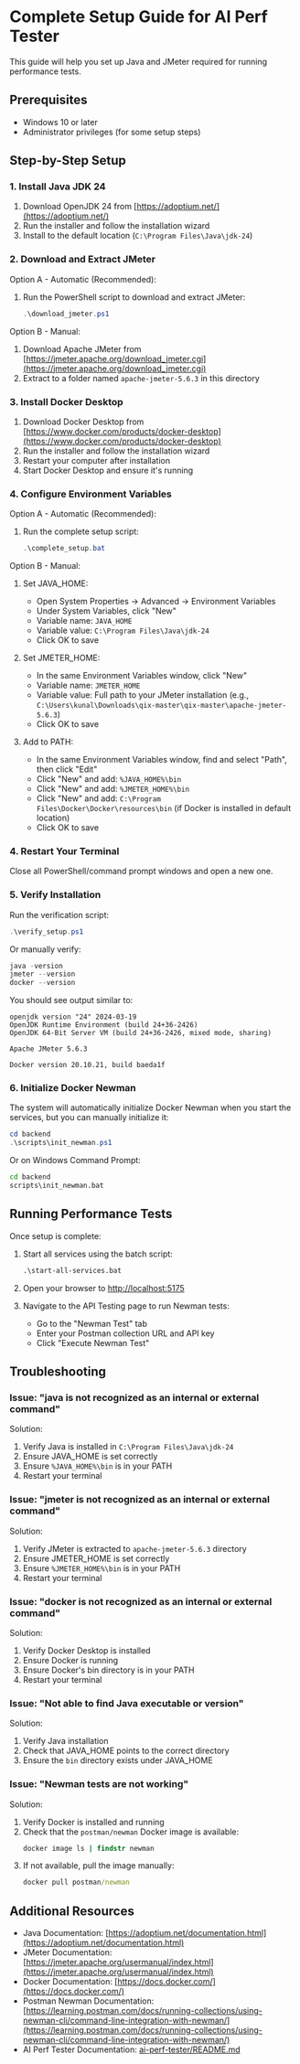 # Complete Setup Guide for AI Perf Tester

This guide will help you set up Java and JMeter required for running performance tests.

## Prerequisites

- Windows 10 or later
- Administrator privileges (for some setup steps)

## Step-by-Step Setup

### 1. Install Java JDK 24

1. Download OpenJDK 24 from [https://adoptium.net/](https://adoptium.net/)
2. Run the installer and follow the installation wizard
3. Install to the default location (`C:\Program Files\Java\jdk-24`)

### 2. Download and Extract JMeter

Option A - Automatic (Recommended):
1. Run the PowerShell script to download and extract JMeter:
   ```powershell
   .\download_jmeter.ps1
   ```

Option B - Manual:
1. Download Apache JMeter from [https://jmeter.apache.org/download_jmeter.cgi](https://jmeter.apache.org/download_jmeter.cgi)
2. Extract to a folder named `apache-jmeter-5.6.3` in this directory

### 3. Install Docker Desktop

1. Download Docker Desktop from [https://www.docker.com/products/docker-desktop](https://www.docker.com/products/docker-desktop)
2. Run the installer and follow the installation wizard
3. Restart your computer after installation
4. Start Docker Desktop and ensure it's running

### 4. Configure Environment Variables

Option A - Automatic (Recommended):
1. Run the complete setup script:
   ```powershell
   .\complete_setup.bat
   ```

Option B - Manual:
1. Set JAVA_HOME:
   - Open System Properties → Advanced → Environment Variables
   - Under System Variables, click "New"
   - Variable name: `JAVA_HOME`
   - Variable value: `C:\Program Files\Java\jdk-24`
   - Click OK to save

2. Set JMETER_HOME:
   - In the same Environment Variables window, click "New"
   - Variable name: `JMETER_HOME`
   - Variable value: Full path to your JMeter installation (e.g., `C:\Users\kunal\Downloads\qix-master\qix-master\apache-jmeter-5.6.3`)
   - Click OK to save

3. Add to PATH:
   - In the same Environment Variables window, find and select "Path", then click "Edit"
   - Click "New" and add: `%JAVA_HOME%\bin`
   - Click "New" and add: `%JMETER_HOME%\bin`
   - Click "New" and add: `C:\Program Files\Docker\Docker\resources\bin` (if Docker is installed in default location)
   - Click OK to save

### 4. Restart Your Terminal

Close all PowerShell/command prompt windows and open a new one.

### 5. Verify Installation

Run the verification script:
```powershell
.\verify_setup.ps1
```

Or manually verify:
```powershell
java -version
jmeter --version
docker --version
```

You should see output similar to:
```
openjdk version "24" 2024-03-19
OpenJDK Runtime Environment (build 24+36-2426)
OpenJDK 64-Bit Server VM (build 24+36-2426, mixed mode, sharing)

Apache JMeter 5.6.3

Docker version 20.10.21, build baeda1f
```

### 6. Initialize Docker Newman

The system will automatically initialize Docker Newman when you start the services, but you can manually initialize it:

```powershell
cd backend
.\scripts\init_newman.ps1
```

Or on Windows Command Prompt:
```cmd
cd backend
scripts\init_newman.bat
```

## Running Performance Tests

Once setup is complete:

1. Start all services using the batch script:
   ```cmd
   .\start-all-services.bat
   ```

2. Open your browser to [http://localhost:5175](http://localhost:5175)

3. Navigate to the API Testing page to run Newman tests:
   - Go to the "Newman Test" tab
   - Enter your Postman collection URL and API key
   - Click "Execute Newman Test"

## Troubleshooting

### Issue: "java is not recognized as an internal or external command"

Solution:
1. Verify Java is installed in `C:\Program Files\Java\jdk-24`
2. Ensure JAVA_HOME is set correctly
3. Ensure `%JAVA_HOME%\bin` is in your PATH
4. Restart your terminal

### Issue: "jmeter is not recognized as an internal or external command"

Solution:
1. Verify JMeter is extracted to `apache-jmeter-5.6.3` directory
2. Ensure JMETER_HOME is set correctly
3. Ensure `%JMETER_HOME%\bin` is in your PATH
4. Restart your terminal

### Issue: "docker is not recognized as an internal or external command"

Solution:
1. Verify Docker Desktop is installed
2. Ensure Docker is running
3. Ensure Docker's bin directory is in your PATH
4. Restart your terminal

### Issue: "Not able to find Java executable or version"

Solution:
1. Verify Java installation
2. Check that JAVA_HOME points to the correct directory
3. Ensure the `bin` directory exists under JAVA_HOME

### Issue: "Newman tests are not working"

Solution:
1. Verify Docker is installed and running
2. Check that the `postman/newman` Docker image is available:
   ```cmd
   docker image ls | findstr newman
   ```
3. If not available, pull the image manually:
   ```cmd
   docker pull postman/newman
   ```

## Additional Resources

- Java Documentation: [https://adoptium.net/documentation.html](https://adoptium.net/documentation.html)
- JMeter Documentation: [https://jmeter.apache.org/usermanual/index.html](https://jmeter.apache.org/usermanual/index.html)
- Docker Documentation: [https://docs.docker.com/](https://docs.docker.com/)
- Postman Newman Documentation: [https://learning.postman.com/docs/running-collections/using-newman-cli/command-line-integration-with-newman/](https://learning.postman.com/docs/running-collections/using-newman-cli/command-line-integration-with-newman/)
- AI Perf Tester Documentation: [ai-perf-tester/README.md](ai-perf-tester/README.md)